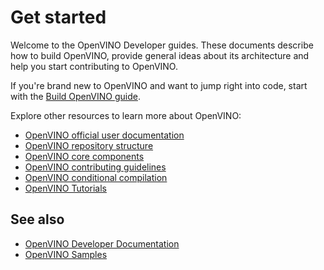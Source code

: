 # Get started

Welcome to the OpenVINO Developer guides. These documents describe how to build OpenVINO, provide general ideas about its architecture and help you start contributing to OpenVINO.

If you're brand new to OpenVINO and want to jump right into code, start with the [Build OpenVINO guide](./build.md).

Explore other resources to learn more about OpenVINO:

 * [OpenVINO official user documentation](https://docs.openvino.ai/)
 * [OpenVINO repository structure](./index.md#openvino-repository-structure)
 * [OpenVINO core components](../../src/README.md)
 * [OpenVINO contributing guidelines](../../CONTRIBUTING.md)
 * [OpenVINO conditional compilation](./conditional_compilation.md)
 * [OpenVINO Tutorials](../../README.md#tutorials)

## See also

 * [OpenVINO Developer Documentation](./index.md)
 * [OpenVINO Samples](../../samples)
